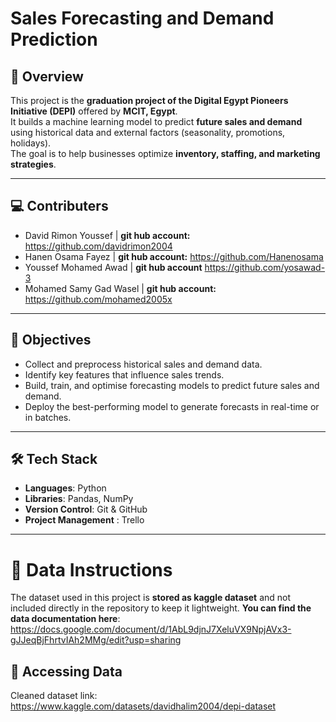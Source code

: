 # Sales Forecasting and Demand Prediction

## 📌 Overview
This project is the **graduation project of the Digital Egypt Pioneers Initiative (DEPI)** offered by **MCIT, Egypt**.  
It builds a machine learning model to predict **future sales and demand** using historical data and external factors (seasonality, promotions, holidays).  
The goal is to help businesses optimize **inventory, staffing, and marketing strategies**.


---

## 💻 Contributers
- David Rimon Youssef | **git hub account:** https://github.com/davidrimon2004
- Hanen Osama Fayez  | **git hub account:** https://github.com/Hanenosama
- Youssef Mohamed Awad | **git hub account** https://github.com/yosawad-3
- Mohamed Samy Gad Wasel | **git hub account:** https://github.com/mohamed2005x
---

## 🎯 Objectives
- Collect and preprocess historical sales and demand data.
- Identify key features that influence sales trends.
- Build, train, and optimise forecasting models to predict future sales and demand.
- Deploy the best-performing model to generate forecasts in real-time or in batches.

---

## 🛠️ Tech Stack
- **Languages**: Python  
- **Libraries**: Pandas, NumPy   
- **Version Control**: Git & GitHub  
- **Project Management** : Trello

---

# 📂 Data Instructions

The dataset used in this project is **stored as kaggle dataset** and not included directly in the repository to keep it lightweight.
 **You can find the data documentation here**: https://docs.google.com/document/d/1AbL9djnJ7XeluVX9NpjAVx3-gJJeqBjFhrtvIAh2MMg/edit?usp=sharing
 


## 🔗 Accessing Data 
Cleaned dataset link: https://www.kaggle.com/datasets/davidhalim2004/depi-dataset

```

